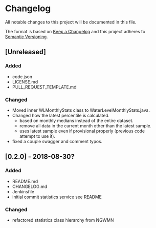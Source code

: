 # Changelog
All notable changes to this project will be documented in this file.

The format is based on [Keep a Changelog](http://keepachangelog.com/en/1.0.0/)
and this project adheres to [Semantic Versioning](http://semver.org/spec/v2.0.0.html).

## [Unreleased]
### Added
- code.json
- LICENSE.md
- PULL_REQUEST_TEMPLATE.md

### Changed
- Moved inner WLMonthlyStats class to WaterLevelMonthlyStats.java.
- Changed how the latest percentile is calculated.
    - based on monthly medians instead of the entire dataset.
    - remove all data in the current month other than the latest sample.
    - uses latest sample even if provisional properly (previous code attempt to use it).
- fixed a couple swagger and comment typos.

## [0.2.0] - 2018-08-30?
### Added
- README.md
- CHANGELOG.md
- Jenkinsfile
- initial commit statistics service see README

### Changed
- refactored statistics class hierarchy from NGWMN

